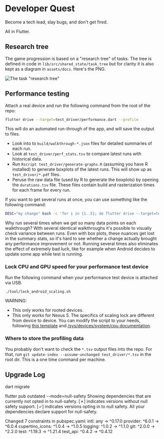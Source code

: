 # Developer Quest

Become a tech lead, slay bugs, and don't get fired.

All in Flutter.

## Research tree

The game progression is based on a "research tree" of tasks. The tree is defined in code
in `lib/src/shared_state/task_tree` but for clarity it is also kept as a diagram
in `assets/docs`. Here's the PNG.

![The task "research tree"](https://github.com/2d-inc/dev_rpg/blob/master/assets/docs/research-tree.png)

## Performance testing

Attach a real device and run the following command from the root of the repo:

```sh
flutter drive --target=test_driver/performance.dart --profile
```

This will do an automated run-through of the app, and will save the output to files.

* Look into to `build/walkthrough-*.json` files for detailed summaries of each run.
* Look at `test_driver/perf_stats.tsv` to compare latest runs with historical data.
* Run `Rscript test_driver/generate-graphs.R` (assuming you have R installed) to generate
  boxplots of the latest runs. This will show up as `test_driver/*.pdf` files.
* Peruse the raw data file (used by R to generate the boxplots) by opening the
  `durations.tsv` file. These files contain build and rasterization times for each frame
  for every run.

If you want to get several runs at once, you can use something like the following command:

```sh
DESC="my change" bash -c 'for i in {1..5}; do flutter drive --target=test_driver/performance.dart --profile; sleep 1; done'
```

Why run several times when we get so many data points on each walkthrough? With several identical
walkthroughs it's possible to visually check variance between runs. Even with box plots,
these nuances get lost in the summary stats, so it's hard to see whether a change actually
brought any performance improvement or not. Running several times also eliminates
the effect of extremely bad luck, like for example when Android decides to update some app while
test is running.

### Lock CPU and GPU speed for your performance test device

Run the following command when your performance test device is attached via USB.

```bash
./tool/lock_android_scaling.sh
```

WARNING:

* This only works for rooted devices.
* This only works for Nexus 5. The specifics of scaling lock are different from device to device.
  You can modify the script to your needs, following
  [this template](https://github.com/google/skia/blob/master/infra/bots/recipe_modules/flavor/android.py)
  and
  [/sys/devices/system/cpu documentation](https://www.kernel.org/doc/Documentation/ABI/testing/sysfs-devices-system-cpu).

### Where to store the profiling data

You probably don't want to check the `*.tsv` output files into the repo. For that,
run `git update-index --assume-unchanged test_driver/*.tsv` in the root dir. This is a one time
command per machine.

## Upgrade Log

dart migrate


flutter pub outdated --mode=null-safety
Showing dependencies that are currently not opted in to null-safety.
[✗] indicates versions without null safety support.
[✓] indicates versions opting in to null safety.
All your dependencies declare support for null-safety.


Changed 7 constraints in pubspec.yaml:
intl: any -> ^0.17.0
provider: ^6.0.1 -> ^6.0.4
cupertino_icons: ^1.0.4 -> ^1.0.5
logging: ^1.0.2 -> ^1.1.0
git: ^2.0.0 -> ^2.2.0
test: ^1.19.3 -> ^1.21.4
test_api: ^0.4.2 -> ^0.4.12
